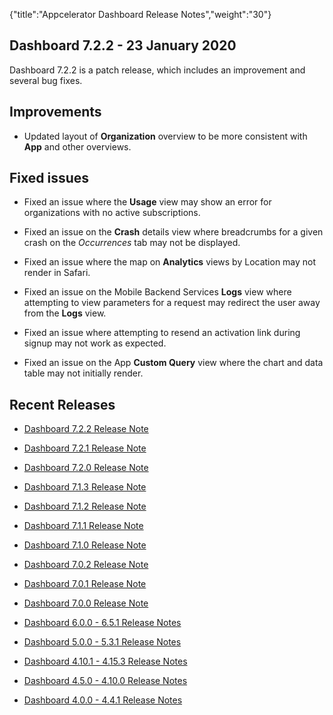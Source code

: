 {"title":"Appcelerator Dashboard Release Notes","weight":"30"}

## Dashboard 7.2.2 - 23 January 2020

Dashboard 7.2.2 is a patch release, which includes an improvement and several bug fixes.

## Improvements

* Updated layout of **Organization** overview to be more consistent with **App** and other overviews.


## Fixed issues

* Fixed an issue where the **Usage** view may show an error for organizations with no active subscriptions.

* Fixed an issue on the **Crash** details view where breadcrumbs for a given crash on the _Occurrences_ tab may not be displayed.

* Fixed an issue where the map on **Analytics** views by Location may not render in Safari.

* Fixed an issue on the Mobile Backend Services **Logs** view where attempting to view parameters for a request may redirect the user away from the **Logs** view.

* Fixed an issue where attempting to resend an activation link during signup may not work as expected.

* Fixed an issue on the App **Custom Query** view where the chart and data table may not initially render.


## Recent Releases

* [Dashboard 7.2.2 Release Note](/docs/appc/Appcelerator_Dashboard/Appcelerator_Dashboard_Release_Notes/Dashboard_7.2.2_Release_Note/)

* [Dashboard 7.2.1 Release Note](/docs/appc/Appcelerator_Dashboard/Appcelerator_Dashboard_Release_Notes/Dashboard_7.2.1_Release_Note/)

* [Dashboard 7.2.0 Release Note](/docs/appc/Appcelerator_Dashboard/Appcelerator_Dashboard_Release_Notes/Dashboard_7.2.0_Release_Note/)

* [Dashboard 7.1.3 Release Note](/docs/appc/Appcelerator_Dashboard/Appcelerator_Dashboard_Release_Notes/Dashboard_7.1.3_Release_Note/)

* [Dashboard 7.1.2 Release Note](/docs/appc/Appcelerator_Dashboard/Appcelerator_Dashboard_Release_Notes/Dashboard_7.1.2_Release_Note/)

* [Dashboard 7.1.1 Release Note](/docs/appc/Appcelerator_Dashboard/Appcelerator_Dashboard_Release_Notes/Dashboard_7.1.1_Release_Note/)

* [Dashboard 7.1.0 Release Note](/docs/appc/Appcelerator_Dashboard/Appcelerator_Dashboard_Release_Notes/Dashboard_7.1.0_Release_Note/)

* [Dashboard 7.0.2 Release Note](/docs/appc/Appcelerator_Dashboard/Appcelerator_Dashboard_Release_Notes/Dashboard_7.0.2_Release_Note/)

* [Dashboard 7.0.1 Release Note](/docs/appc/Appcelerator_Dashboard/Appcelerator_Dashboard_Release_Notes/Dashboard_7.0.1_Release_Note/)

* [Dashboard 7.0.0 Release Note](/docs/appc/Appcelerator_Dashboard/Appcelerator_Dashboard_Release_Notes/Dashboard_7.0.0_Release_Note/)

* [Dashboard 6.0.0 - 6.5.1 Release Notes](/docs/appc/Appcelerator_Dashboard/Appcelerator_Dashboard_Release_Notes/Dashboard_6.0.0_-_6.5.1_Release_Notes/)

* [Dashboard 5.0.0 - 5.3.1 Release Notes](/docs/appc/Appcelerator_Dashboard/Appcelerator_Dashboard_Release_Notes/Dashboard_5.0.0_-_5.3.1_Release_Notes/)

* [Dashboard 4.10.1 - 4.15.3 Release Notes](/docs/appc/Appcelerator_Dashboard/Appcelerator_Dashboard_Release_Notes/Dashboard_4.10.1_-_4.15.3_Release_Notes/)

* [Dashboard 4.5.0 - 4.10.0 Release Notes](/docs/appc/Appcelerator_Dashboard/Appcelerator_Dashboard_Release_Notes/Dashboard_4.5.0_-_4.10.0_Release_Notes/)

* [Dashboard 4.0.0 - 4.4.1 Release Notes](/docs/appc/Appcelerator_Dashboard/Appcelerator_Dashboard_Release_Notes/Dashboard_4.0.0_-_4.4.1_Release_Notes/)
